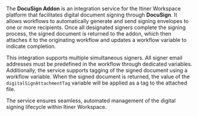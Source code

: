 The **DocuSign Addon** is an integration service for the Itiner Workspace platform that facilitates digital document signing through **DocuSign**. It allows workflows to automatically generate and send signing envelopes to one or more recipients. Once all designated signers complete the signing process, the signed document is returned to the addon, which then attaches it to the originating workflow and updates a workflow variable to indicate completion.

This integration supports multiple simultaneous signers. All signer email addresses must be predefined in the workflow through dedicated variables. Additionally, the service supports tagging of the signed document using a workflow variable. When the signed document is returned, the value of the `digitalSignAttachmentTag` variable will be applied as a tag to the attached file.

The service ensures seamless, automated management of the digital signing lifecycle within Itiner Workspace.
